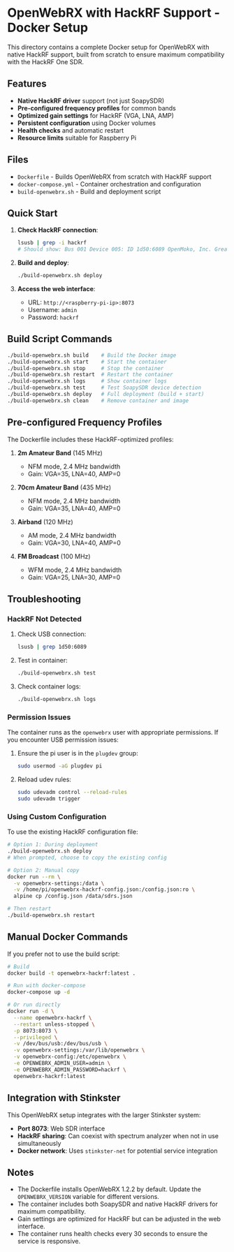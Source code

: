 # OpenWebRX with HackRF Support - Docker Setup

This directory contains a complete Docker setup for OpenWebRX with native HackRF support, built from scratch to ensure maximum compatibility with the HackRF One SDR.

## Features

- **Native HackRF driver** support (not just SoapySDR)
- **Pre-configured frequency profiles** for common bands
- **Optimized gain settings** for HackRF (VGA, LNA, AMP)
- **Persistent configuration** using Docker volumes
- **Health checks** and automatic restart
- **Resource limits** suitable for Raspberry Pi

## Files

- `Dockerfile` - Builds OpenWebRX from scratch with HackRF support
- `docker-compose.yml` - Container orchestration and configuration
- `build-openwebrx.sh` - Build and deployment script

## Quick Start

1. **Check HackRF connection**:
   ```bash
   lsusb | grep -i hackrf
   # Should show: Bus 001 Device 005: ID 1d50:6089 OpenMoko, Inc. Great Scott Gadgets HackRF One SDR
   ```

2. **Build and deploy**:
   ```bash
   ./build-openwebrx.sh deploy
   ```

3. **Access the web interface**:
   - URL: `http://<raspberry-pi-ip>:8073`
   - Username: `admin`
   - Password: `hackrf`

## Build Script Commands

```bash
./build-openwebrx.sh build    # Build the Docker image
./build-openwebrx.sh start    # Start the container
./build-openwebrx.sh stop     # Stop the container
./build-openwebrx.sh restart  # Restart the container
./build-openwebrx.sh logs     # Show container logs
./build-openwebrx.sh test     # Test SoapySDR device detection
./build-openwebrx.sh deploy   # Full deployment (build + start)
./build-openwebrx.sh clean    # Remove container and image
```

## Pre-configured Frequency Profiles

The Dockerfile includes these HackRF-optimized profiles:

1. **2m Amateur Band** (145 MHz)
   - NFM mode, 2.4 MHz bandwidth
   - Gain: VGA=35, LNA=40, AMP=0

2. **70cm Amateur Band** (435 MHz)
   - NFM mode, 2.4 MHz bandwidth
   - Gain: VGA=35, LNA=40, AMP=0

3. **Airband** (120 MHz)
   - AM mode, 2.4 MHz bandwidth
   - Gain: VGA=30, LNA=40, AMP=0

4. **FM Broadcast** (100 MHz)
   - WFM mode, 2.4 MHz bandwidth
   - Gain: VGA=25, LNA=30, AMP=0

## Troubleshooting

### HackRF Not Detected

1. Check USB connection:
   ```bash
   lsusb | grep 1d50:6089
   ```

2. Test in container:
   ```bash
   ./build-openwebrx.sh test
   ```

3. Check container logs:
   ```bash
   ./build-openwebrx.sh logs
   ```

### Permission Issues

The container runs as the `openwebrx` user with appropriate permissions. If you encounter USB permission issues:

1. Ensure the pi user is in the `plugdev` group:
   ```bash
   sudo usermod -aG plugdev pi
   ```

2. Reload udev rules:
   ```bash
   sudo udevadm control --reload-rules
   sudo udevadm trigger
   ```

### Using Custom Configuration

To use the existing HackRF configuration file:

```bash
# Option 1: During deployment
./build-openwebrx.sh deploy
# When prompted, choose to copy the existing config

# Option 2: Manual copy
docker run --rm \
  -v openwebrx-settings:/data \
  -v /home/pi/openwebrx-hackrf-config.json:/config.json:ro \
  alpine cp /config.json /data/sdrs.json

# Then restart
./build-openwebrx.sh restart
```

## Manual Docker Commands

If you prefer not to use the build script:

```bash
# Build
docker build -t openwebrx-hackrf:latest .

# Run with docker-compose
docker-compose up -d

# Or run directly
docker run -d \
  --name openwebrx-hackrf \
  --restart unless-stopped \
  -p 8073:8073 \
  --privileged \
  -v /dev/bus/usb:/dev/bus/usb \
  -v openwebrx-settings:/var/lib/openwebrx \
  -v openwebrx-config:/etc/openwebrx \
  -e OPENWEBRX_ADMIN_USER=admin \
  -e OPENWEBRX_ADMIN_PASSWORD=hackrf \
  openwebrx-hackrf:latest
```

## Integration with Stinkster

This OpenWebRX setup integrates with the larger Stinkster system:

- **Port 8073**: Web SDR interface
- **HackRF sharing**: Can coexist with spectrum analyzer when not in use simultaneously
- **Docker network**: Uses `stinkster-net` for potential service integration

## Notes

- The Dockerfile installs OpenWebRX 1.2.2 by default. Update the `OPENWEBRX_VERSION` variable for different versions.
- The container includes both SoapySDR and native HackRF drivers for maximum compatibility.
- Gain settings are optimized for HackRF but can be adjusted in the web interface.
- The container runs health checks every 30 seconds to ensure the service is responsive.